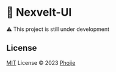 # 🌼 Nexvelt-UI

⚠️ This project is still under development

<!-- [![NPM version](https://img.shields.io/npm/v/jieui?color=a1b858&label=)](https://www.npmjs.com/package/jieui) -->

<!-- ## Sponsors -->

<!-- <p align="center">
</p> -->

## License

[MIT](./LICENSE) License © 2023 [Phojie](https://github.com/phojie)
